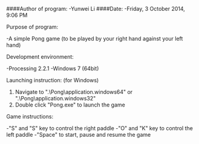 ####Author of program: 
-Yunwei Li
####Date:
-Friday, 3 October 2014, 9:06 PM

Purpose of program:

-A simple Pong game (to be played by your right hand against your left hand)

Development environment: 

-Processing 2.2.1
-Windows 7 (64bit)

Launching instruction: (for Windows)

1. Navigate to ".\Pong\application.windows64" or ".\Pong\application.windows32"
2. Double click "Pong.exe" to launch the game

Game instructions:

-"S" and "S" key to control the right paddle
-"O" and "K" key to control the left paddle
-"Space" to start, pause and resume the game
